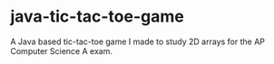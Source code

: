 # java-tic-tac-toe-game

A Java based tic-tac-toe game I made to study 2D arrays for the AP Computer Science A exam.
